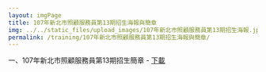 ```yaml
---
layout: imgPage
title: 107年新北市照顧服務員第13期招生海報與簡章
img: ../../static_files/upload_images/107年新北市照顧服務員第13期招生海報.jpg
permalink: /training/107年新北市照顧服務員第13期招生海報與簡章/
---
```


一、107年新北市照顧服務員第13期招生簡章 - [下載](/static_files/doc/107年新北市照顧服務員第13期招生簡章.pdf)
